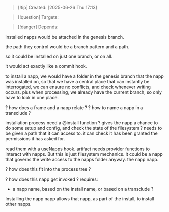 
>[!tip] Created: [2025-06-26 Thu 17:13]

>[!question] Targets: 

>[!danger] Depends: 

installed napps would be attached in the genesis branch.

the path they control would be a branch pattern and a path.

so it could be installed on just one branch, or on all.

it would act exactly like a commit hook.

to install a napp, we would have a folder in the genesis branch that the napp was installed on, so that we have a central place that can instantly be interrogated, we can ensure no conflicts, and check whenever writing occurs.  plus when processing, we already have the current branch, so only have to look in one place.

? how does a frame and a napp relate ?
? how to name a napp in a transclude ?

installation process
need a @install function ? gives the napp a chance to do some setup and config, and check the state of the filesystem ?
needs to be given a path that it can access to.
it can check it has been granted the permissions it has asked for.


read them with a useNapps hook.
artifact needs provider functions to interact with napps.  But this is just filesystem mechanics.
it could be a napp that governs the write access to the napps folder anyway.  the napp napp.

? how does this fit into the process tree ?

? how does this napp get invoked ?
requires:
- a napp name, based on the install name, or based on a transclude ?

Installing the napp napp allows that napp, as part of the install, to install other napps.